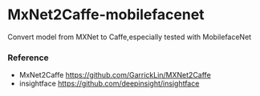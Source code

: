 # MxNet2Caffe-mobilefacenet
Convert model from MXNet to Caffe,especially tested with MobilefaceNet



### Reference
- MxNet2Caffe https://github.com/GarrickLin/MXNet2Caffe  
- insightface https://github.com/deepinsight/insightface

